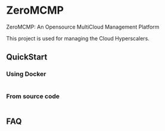 # ZeroMCMP

ZeroMCMP: An Opensource MultiCloud Management Platform

This project is used for managing the Cloud Hyperscalers.

## QuickStart

### Using Docker

```shell script

```

### From source code

```shell script

```

## FAQ



